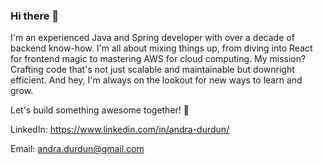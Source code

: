 ### Hi there 👋

<!--
**andraDurdun/andraDurdun** is a ✨ _special_ ✨ repository because its `README.md` (this file) appears on your GitHub profile.

Here are some ideas to get you started:

- 🔭 I’m currently working on ...
- 🌱 I’m currently learning ...
- 👯 I’m looking to collaborate on ...
- 🤔 I’m looking for help with ...
- 💬 Ask me about ...
- 📫 How to reach me: ...
- 😄 Pronouns: ...
- ⚡ Fun fact: ...
-->

I'm an experienced Java and Spring developer with over a decade of backend know-how. I'm all about mixing things up, from diving into React for frontend magic to mastering AWS for cloud computing. My mission? Crafting code that's not just scalable and maintainable but downright efficient. And hey, I'm always on the lookout for new ways to learn and grow. 

Let's build something awesome together! 🚀

LinkedIn: https://www.linkedin.com/in/andra-durdun/

Email: andra.durdun@gmail.com



